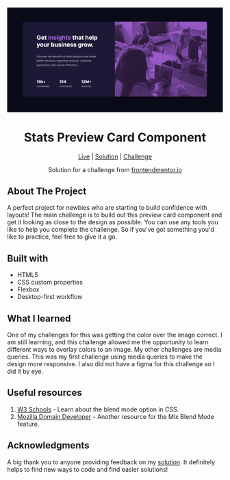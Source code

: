 ![Stats Preview Card Component](https://github.com/NathanRayM/Stats-Card-Component-FrontendMentor/blob/main/images/statspreviewcardSS.png)

<h1 align="center">Stats Preview Card Component</h1>

<div align="center">

[Live](https://nathanraym.github.io/Stats-Card-Component-FrontendMentor/)
| [Solution](https://github.com/NathanRayM/Stats-Card-Component-FrontendMentor.git)
| [Challenge](https://www.frontendmentor.io/challenges/stats-preview-card-component-8JqbgoU62)

Solution for a challenge from [frontendmentor.io](https://www.frontendmentor.io/)

</div>

## About The Project

A perfect project for newbies who are starting to build confidence with layouts!
The main challenge is to build out this preview card component and get it looking as close to the design as possible.
You can use any tools you like to help you complete the challenge. So if you've got something you'd like to practice, feel free to give it a go.

## Built with

- HTML5
- CSS custom properties
- Flexbox
- Desktop-first workflow

## What I learned

One of my challenges for this was getting the color over the image correct. I am still learning, and this challenge allowed me the opportunity to learn different ways to overlay colors to an image. My other challenges are media queries. This was my first challenge using media queries to make the design more responsive. I also did not have a figma for this challenge so I did it by eye.

## Useful resources

1. [W3 Schools](https://www.w3schools.com/cssref/pr_mix-blend-mode.php) - Learn about the blend mode option in CSS.
2. [Mozilla Domain Developer](https://developer.mozilla.org/en-US/docs/Web/CSS/mix-blend-mode) - Another resource for the Mix Blend Mode feature.

## Acknowledgments

A big thank you to anyone providing feedback on my [solution](). It definitely helps to find new ways to code and find easier solutions!
